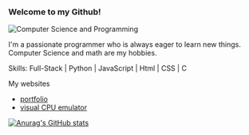 ### Welcome to my Github!
![Computer Science and Programming](https://media.licdn.com/dms/image/D4D16AQFBbwNMCxmLaw/profile-displaybackgroundimage-shrink_350_1400/0/1688299615957?e=1704931200&v=beta&t=PU1nxCzLzxBWEYh_ZGCaOkrz9q33M1PwcAU6sx5o_Zw)

I'm a passionate programmer who is always eager to learn new things.
Computer Science and math are my hobbies.

Skills: Full-Stack | Python | JavaScript | Html | CSS | C

My websites
- [portfolio](https://Rafis.work)
- [visual CPU emulator](https://lmc.Rafis.work)

[![Anurag's GitHub stats](https://github-readme-stats.vercel.app/api?username=rafrafraf1)](https://github.com/anuraghazra/github-readme-stats)
